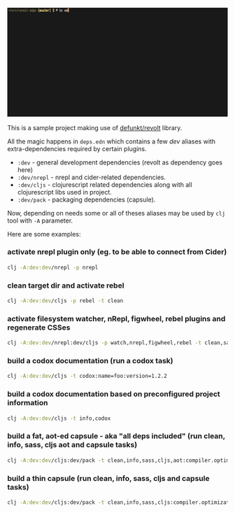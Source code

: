 ![REPL session](revolt.gif?raw=true "session")

This is a sample project making use of [defunkt/revolt](https://github.com/mbuczko/revolt) library.

All the magic happens in `deps.edn` which contains a few _dev_ aliases with extra-dependencies required by certain plugins.

* `:dev` - general development dependencies (revolt as dependency goes here)
* `:dev/nrepl` - nrepl and cider-related dependencies.
* `:dev/cljs` - clojurescript related dependencies along with all clojurescript libs used in project.
* `:dev/pack` - packaging dependencies (capsule).

Now, depending on needs some or all of theses aliases may be used by `clj` tool with `-A` parameter.

Here are some examples:

### activate nrepl plugin only (eg. to be able to connect from Cider)
``` sh
clj -A:dev:dev/nrepl -p nrepl
```

### clean target dir and activate rebel
``` sh
clj -A:dev:dev/cljs -p rebel -t clean
```

### activate filesystem watcher, nRepl, figwheel, rebel plugins and regenerate CSSes
``` sh
clj -A:dev:dev/nrepl:dev/cljs -p watch,nrepl,figwheel,rebel -t clean,sass
```

### build a codox documentation (run a codox task)
``` sh
clj -A:dev:dev/cljs -t codox:name=foo:version=1.2.2
```

### build a codox documentation based on preconfigured project information
``` sh
clj -A:dev:dev/cljs -t info,codox
```

### build a fat, aot-ed capsule - aka "all deps included" (run clean, info, sass, cljs aot and capsule tasks)
``` sh
clj -A:dev:dev/cljs:dev/pack -t clean,info,sass,cljs,aot:compiler.optimizations=advanced,assets,capsule
```

### build a thin capsule (run clean, info, sass, cljs and capsule tasks)
``` sh
clj -A:dev:dev/cljs:dev/pack -t clean,info,sass,cljs:compiler.optimizations=advanced,assets,capsule:capsule-type=thin
```



